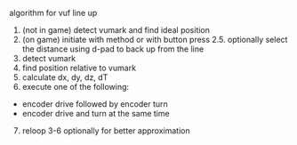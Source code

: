 algorithm for vuf line up

1. (not in game) detect vumark and find ideal position
2. (on game) initiate with method or with button press
2.5. optionally select the distance using d-pad to back up from the line
3. detect vumark
4. find position relative to vumark
5. calculate dx, dy, dz, dT
6. execute one of the following:
- encoder drive followed by encoder turn
- encoder drive and turn at the same time
7. reloop 3-6 optionally for better approximation
